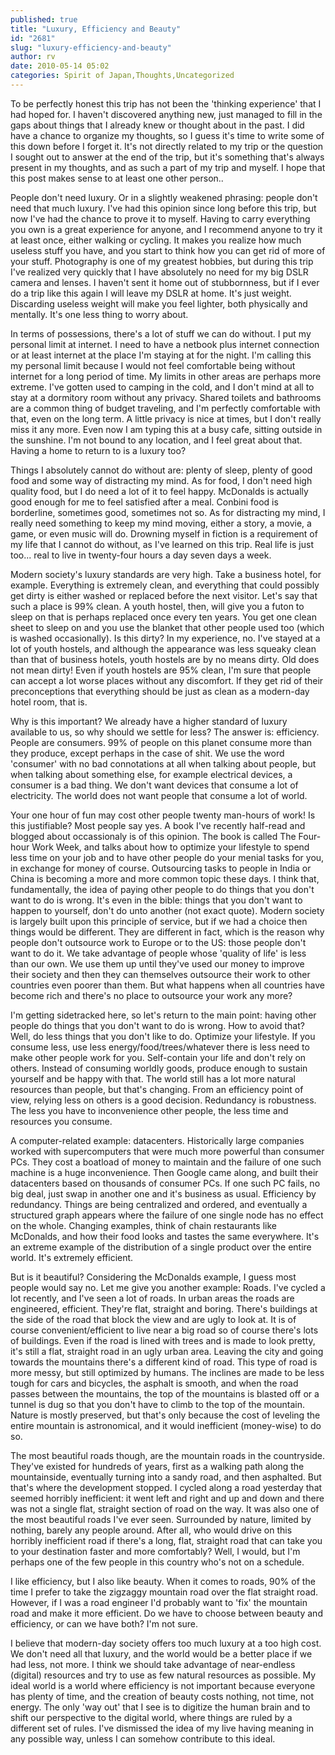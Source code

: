 ```yaml
---
published: true
title: "Luxury, Efficiency and Beauty"
id: "2681"
slug: "luxury-efficiency-and-beauty"
author: rv
date: 2010-05-14 05:02
categories: Spirit of Japan,Thoughts,Uncategorized
---
```

To be perfectly honest this trip has not been the 'thinking experience' that I had hoped for. I haven't discovered anything new, just managed to fill in the gaps about things that I already knew or thought about in the past. I did have a chance to organize my thoughts, so I guess it's time to write some of this down before I forget it. It's not directly related to my trip or the question I sought out to answer at the end of the trip, but it's something that's always present in my thoughts, and as such a part of my trip and myself. I hope that this post makes sense to at least one other person..

People don't need luxury. Or in a slightly weakened phrasing: people don't need that much luxury. I've had this opinion since long before this trip, but now I've had the chance to prove it to myself. Having to carry everything you own is a great experience for anyone, and I recommend anyone to try it at least once, either walking or cycling. It makes you realize how much useless stuff you have, and you start to think how you can get rid of more of your stuff. Photography is one of my greatest hobbies, but during this trip I've realized very quickly that I have absolutely no need for my big DSLR camera and lenses. I haven't sent it home out of stubbornness, but if I ever do a trip like this again I will leave my DSLR at home. It's just weight. Discarding useless weight will make you feel lighter, both physically and mentally. It's one less thing to worry about.

In terms of possessions, there's a lot of stuff we can do without. I put my personal limit at internet. I need to have a netbook plus internet connection or at least internet at the place I'm staying at for the night. I'm calling this my personal limit because I would not feel comfortable being without internet for a long period of time. My limits in other areas are perhaps more extreme. I've gotten used to camping in the cold, and I don't mind at all to stay at a dormitory room without any privacy. Shared toilets and bathrooms are a common thing of budget traveling, and I'm perfectly comfortable with that, even on the long term. A little privacy is nice at times, but I don't really miss it any more. Even now I am typing this at a busy cafe, sitting outside in the sunshine. I'm not bound to any location, and I feel great about that. Having a home to return to is a luxury too?

Things I absolutely cannot do without are: plenty of sleep, plenty of good food and some way of distracting my mind. As for food, I don't need high quality food, but I do need a lot of it to feel happy. McDonalds is actually good enough for me to feel satisfied after a meal. Conbini food is borderline, sometimes good, sometimes not so. As for distracting my mind, I really need something to keep my mind moving, either a story, a movie, a game, or even music will do. Drowning myself in fiction is a requirement of my life that I cannot do without, as I've learned on this trip. Real life is just too... real to live in twenty-four hours a day seven days a week.

Modern society's luxury standards are very high. Take a business hotel, for example. Everything is extremely clean, and everything that could possibly get dirty is either washed or replaced before the next visitor. Let's say that such a place is 99% clean. A youth hostel, then, will give you a futon to sleep on that is perhaps replaced once every ten years. You get one clean sheet to sleep on and you use the blanket that other people used too (which is washed occasionally). Is this dirty? In my experience, no. I've stayed at a lot of youth hostels, and although the appearance was less squeaky clean than that of business hotels, youth hostels are by no means dirty. Old does not mean dirty! Even if youth hostels are 95% clean, I'm sure that people can accept a lot worse places without any discomfort. If they get rid of their preconceptions that everything should be just as clean as a modern-day hotel room, that is.

Why is this important? We already have a higher standard of luxury available to us, so why should we settle for less? The answer is: efficiency. People are consumers. 99% of people on this planet consume more than they produce, except perhaps in the case of shit. We use the word 'consumer' with no bad connotations at all when talking about people, but when talking about something else, for example electrical devices, a consumer is a bad thing. We don't want devices that consume a lot of electricity. The world does not want people that consume a lot of world.

Your one hour of fun may cost other people twenty man-hours of work! Is this justifiable? Most people say yes. A book I've recently half-read and blogged about occassionaly is of this opinion. The book is called The Four-hour Work Week, and talks about how to optimize your lifestyle to spend less time on your job and to have other people do your menial tasks for you, in exchange for money of course. Outsourcing tasks to people in India or China is becoming a more and more common topic these days. I think that, fundamentally, the idea of paying other people to do things that you don't want to do is wrong. It's even in the bible: things that you don't want to happen to yourself, don't do unto another (not exact quote). Modern society is largely built upon this principle of service, but if we had a choice then things would be different. They are different in fact, which is the reason why people don't outsource work to Europe or to the US: those people don't want to do it. We take advantage of people whose 'quality of life' is less than our own. We use them up until they've used our money to improve their society and then they can themselves outsource their work to other countries even poorer than them. But what happens when all countries have become rich and there's no place to outsource your work any more?

I'm getting sidetracked here, so let's return to the main point: having other people do things that you don't want to do is wrong. How to avoid that? Well, do less things that you don't like to do. Optimize your lifestyle. If you consume less, use less energy/food/trees/whatever there is less need to make other people work for you. Self-contain your life and don't rely on others. Instead of consuming worldly goods, produce enough to sustain yourself and be happy with that. The world still has a lot more natural resources than people, but that's changing. From an efficiency point of view, relying less on others is a good decision. Redundancy is robustness. The less you have to inconvenience other people, the less time and resources you consume.

A computer-related example: datacenters. Historically large companies worked with supercomputers that were much more powerful than consumer PCs. They cost a boatload of money to maintain and the failure of one such machine is a huge inconvenience. Then Google came along, and built their datacenters based on thousands of consumer PCs. If one such PC fails, no big deal, just swap in another one and it's business as usual. Efficiency by redundancy. Things are being centralized and ordered, and eventually a structured graph appears where the failure of one single node has no effect on the whole. Changing examples, think of chain restaurants like McDonalds, and how their food looks and tastes the same everywhere. It's an extreme example of the distribution of a single product over the entire world. It's extremely efficient.

But is it beautiful? Considering the McDonalds example, I guess most people would say no. Let me give you another example: Roads. I've cycled a lot recently, and I've seen a lot of roads. In urban areas the roads are engineered, efficient. They're flat, straight and boring. There's buildings at the side of the road that block the view and are ugly to look at. It is of course convenient/efficient to live near a big road so of course there's lots of buildings. Even if the road is lined with trees and is made to look pretty, it's still a flat, straight road in an ugly urban area. Leaving the city and going towards the mountains there's a different kind of road. This type of road is more messy, but still optimized by humans. The inclines are made to be less tough for cars and bicycles, the asphalt is smooth, and when the road passes between the mountains, the top of the mountains is blasted off or a tunnel is dug so that you don't have to climb to the top of the mountain. Nature is mostly preserved, but that's only because the cost of leveling the entire mountain is astronomical, and it would inefficient (money-wise) to do so.

The most beautiful roads though, are the mountain roads in the countryside. They've existed for hundreds of years, first as a walking path along the mountainside, eventually turning into a sandy road, and then asphalted. But that's where the development stopped. I cycled along a road yesterday that seemed horribly inefficient: it went left and right and up and down and there was not a single flat, straight section of road on the way. It was also one of the most beautiful roads I've ever seen. Surrounded by nature, limited by nothing, barely any people around. After all, who would drive on this horribly inefficient road if there's a long, flat, straight road that can take you to your destination faster and more comfortably? Well, I would, but I'm perhaps one of the few people in this country who's not on a schedule.

I like efficiency, but I also like beauty. When it comes to roads, 90% of the time I prefer to take the zigzaggy mountain road over the flat straight road. However, if I was a road engineer I'd probably want to 'fix' the mountain road and make it more efficient. Do we have to choose between beauty and efficiency, or can we have both? I'm not sure.

I believe that modern-day society offers too much luxury at a too high cost. We don't need all that luxury, and the world would be a better place if we had less, not more. I think we should take advantage of near-endless (digital) resources and try to use as few natural resources as possible. My ideal world is a world where efficiency is not important because everyone has plenty of time, and the creation of beauty costs nothing, not time, not energy. The only 'way out' that I see is to digitize the human brain and to shift our perspective to the digital world, where things are ruled by a different set of rules. I've dismissed the idea of my live having meaning in any possible way, unless I can somehow contribute to this ideal.